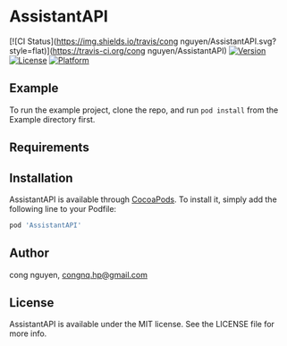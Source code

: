 # AssistantAPI

[![CI Status](https://img.shields.io/travis/cong nguyen/AssistantAPI.svg?style=flat)](https://travis-ci.org/cong nguyen/AssistantAPI)
[![Version](https://img.shields.io/cocoapods/v/AssistantAPI.svg?style=flat)](https://cocoapods.org/pods/AssistantAPI)
[![License](https://img.shields.io/cocoapods/l/AssistantAPI.svg?style=flat)](https://cocoapods.org/pods/AssistantAPI)
[![Platform](https://img.shields.io/cocoapods/p/AssistantAPI.svg?style=flat)](https://cocoapods.org/pods/AssistantAPI)

## Example

To run the example project, clone the repo, and run `pod install` from the Example directory first.

## Requirements

## Installation

AssistantAPI is available through [CocoaPods](https://cocoapods.org). To install
it, simply add the following line to your Podfile:

```ruby
pod 'AssistantAPI'
```

## Author

cong nguyen, congnq.hp@gmail.com

## License

AssistantAPI is available under the MIT license. See the LICENSE file for more info.
